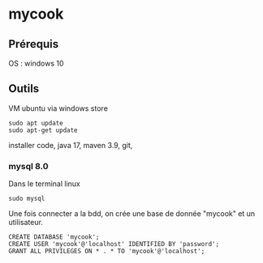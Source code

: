# mycook

## Prérequis
OS : windows 10

## Outils
VM ubuntu via windows store

``` 
sudo apt update 
sudo apt-get update
```

installer code, java 17, maven 3.9, git, 

### mysql 8.0

Dans le terminal linux
```
sudo mysql
```

Une fois connecter a la bdd, on crée une base de donnée "mycook" et un utilisateur.

```
CREATE DATABASE 'mycook';
CREATE USER 'mycook'@'localhost' IDENTIFIED BY 'password';
GRANT ALL PRIVILEGES ON * . * TO 'mycook'@'localhost';
```